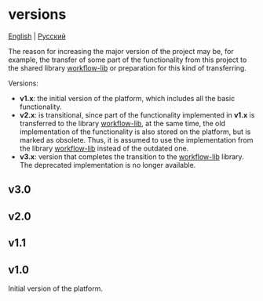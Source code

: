 # versions

[English](versions.md) | [Русский](versions.ru.md)

The reason for increasing the major version of the project may be, for example, the transfer of some part of the functionality from this project to the shared library [workflow-lib](https://github.com/alexeysp11/workflow-lib) or preparation for this kind of transferring.

Versions:
- **v1.x**: the initial version of the platform, which includes all the basic functionality.
- **v2.x**: is transitional, since part of the functionality implemented in **v1.x** is transferred to the library [workflow-lib](https://github.com/alexeysp11/workflow-lib), at the same time, the old implementation of the functionality is also stored on the platform, but is marked as obsolete. Thus, it is assumed to use the implementation from the library [workflow-lib](https://github.com/alexeysp11/workflow-lib) instead of the outdated one.
- **v3.x**: version that completes the transition to the [workflow-lib](https://github.com/alexeysp11/workflow-lib) library. The deprecated implementation is no longer available.

## v3.0

## v2.0

## v1.1



## v1.0

Initial version of the platform.
